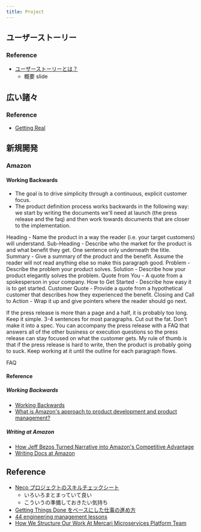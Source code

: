 ```yaml
---
title: Project
---
```


## ユーザーストーリー
### Reference
* [ユーザーストーリーとは？](https://www.slideshare.net/Ryuzee/ss-8332120)
  * 概要 slide

## 広い諸々
### Reference
* [Getting Real](https://basecamp.com/gettingreal)

## 新規開発
### Amazon
#### Working Backwards
* The goal is to drive simplicity through a continuous, explicit customer focus.
* The product definition process works backwards in the following way: we start by writing the documents we'll need at launch (the press release and the faq) and then work towards documents that are closer to the implementation.

Heading - Name the product in a way the reader (i.e. your target customers) will understand.
Sub-Heading - Describe who the market for the product is and what benefit they get. One sentence only underneath the title.
Summary - Give a summary of the product and the benefit. Assume the reader will not read anything else so make this paragraph good.
Problem - Describe the problem your product solves.
Solution - Describe how your product elegantly solves the problem.
Quote from You - A quote from a spokesperson in your company.
How to Get Started - Describe how easy it is to get started.
Customer Quote - Provide a quote from a hypothetical customer that describes how they experienced the benefit.
Closing and Call to Action - Wrap it up and give pointers where the reader should go next.

If the press release is more than a page and a half, it is probably too long. 
Keep it simple. 3-4 sentences for most paragraphs. Cut out the fat. 
Don't make it into a spec. 
You can accompany the press release with a FAQ that answers all of the other business or execution questions so the press release can stay focused on what the customer gets.
My rule of thumb is that if the press release is hard to write, then the product is probably going to suck. 
Keep working at it until the outline for each paragraph flows.

FAQ

#### Reference
##### Working Backwards
* [Working Backwards](https://www.allthingsdistributed.com/2006/11/working_backwards.html)
* [What is Amazon's approach to product development and product management?](https://www.quora.com/What-is-Amazons-approach-to-product-development-and-product-management)
##### Writing at Amazon
* [How Jeff Bezos Turned Narrative into Amazon's Competitive Advantage](https://slab.com/blog/jeff-bezos-writing-management-strategy/)
* [Writing Docs at Amazon](https://blog.usejournal.com/writing-docs-at-amazon-e025808616bd)

## Reference
* [Neco プロジェクトのスキルチェックシート](https://gist.github.com/ymmt2005/bd92296166e52d1beba9df8ac516a9db)
    * いろいろまとまっていて良い
    * こういうの準備しておきたい気持ち 
* [Getting Things Done をベースにした仕事の進め方 ](https://speakerdeck.com/south37/how-to-work-with-getting-things-done)
* [44 engineering management lessons](https://www.defmacro.org/2014/10/03/engman.html)
* [How We Structure Our Work At Mercari Microservices Platform Team](https://speakerdeck.com/tcnksm/how-we-structure-our-work-at-mercari-microservices-platform-team)